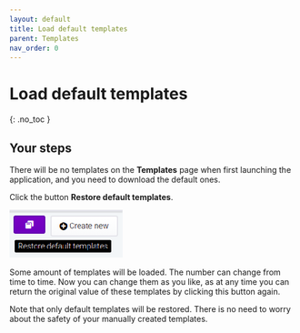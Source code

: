 ```yaml
---
layout: default
title: Load default templates
parent: Templates
nav_order: 0
---
```


# Load default templates
{: .no_toc }


## Your steps 
There will be no templates on the <strong>Templates</strong> page when first launching the application, and you need to download the default ones.

Click the button <strong>Restore default templates</strong>.

<span class="doc_image">![edit](/assets/images/templates/default.png)</span>

Some amount of templates will be loaded. The number can change from time to time. Now you can change them as you like, as at any time you can return the original value of these templates by clicking this button again.

Note that only default templates will be restored. There is no need to worry about the safety of your manually created templates.